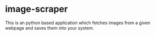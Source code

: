 # image-scraper
This is an python based application which fetches images from a given webpage and saves them into your system. 
